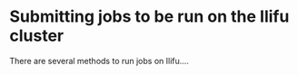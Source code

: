 # Submitting jobs to be run on the Ilifu cluster

There are several methods to run jobs on Ilifu....
